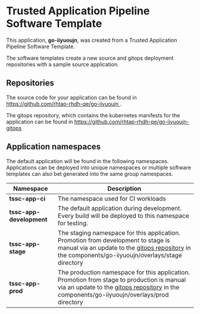 # Trusted Application Pipeline Software Template

This application, **go-iiyuoujn**, was created from a Trusted Application Pipeline Software Template.

The software templates create a new source and gitops deployment repositories with a sample source application. 

## Repositories

The source code for your application can be found in [https://github.com/rhtap-rhdh-qe/go-iiyuoujn ](https://github.com/rhtap-rhdh-qe/go-iiyuoujn ).
 
The gitops repository, which contains the kubernetes manifests for the application can be found in 
[https://github.com/rhtap-rhdh-qe/go-iiyuoujn-gitops ](https://github.com/rhtap-rhdh-qe/go-iiyuoujn-gitops ) 

## Application namespaces 

The default application will be found in the following namespaces. Applications can be deployed into unique namespaces or multiple software templates can also bet generated into the same group namespaces.  

|  Namespace   |  Description   |  
| -------- | -------- |
| **tssc-app-ci** | The namespace used for CI workloads |
| **tssc-app-development** | The default application during development. Every build will be deployed to this namespace for testing. |
| **tssc-app-stage** | The staging namespace for this application. Promotion from development to stage is manual via an update to the [gitops repository](https://github.com/rhtap-rhdh-qe/go-iiyuoujn-gitops ) in the components/go-iiyuoujn/overlays/stage directory |
| **tssc-app-prod** | The production namespace for this application. Promotion from stage to production is manual via an update to the [gitops repository](https://github.com/rhtap-rhdh-qe/go-iiyuoujn-gitops ) in the components/go-iiyuoujn/overlays/prod directory |
